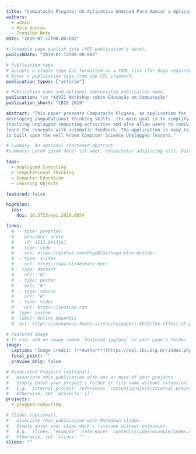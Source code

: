 ```yaml
---
title: "Computação Plugada: Um Aplicativo Android Para Apoiar a Aplicação de Exercícios de Computação Desplugada"
authors:
  - admin
  - Ayla Dantas​
  - Ivonildo Neto
date: "2019-07-12T00:00:00Z"

# Schedule page publish date (NOT publication's date).
publishDate: "2019-07-12T00:00:00Z"

# Publication type.
# Accepts a single type but formatted as a YAML list (for Hugo requirements).
# Enter a publication type from the CSL standard.
publication_types: ["article"]

# Publication name and optional abbreviated publication name.
publication: "in *XXVII Workshop sobre Educação em Computação"
publication_short: "CBIE 2019"

abstract: "This paper presents Computação Plugada, an application for
developing computational thinking skills. Its main goal is to simplify teaching
involving unplugged computing activities and also allow users to individually
learn the concepts with automatic feedback. The application is easy to use and
is built upon the well known Computer Science Unplugged lessons."

# Summary. An optional shortened abstract.
#summary: Lorem ipsum dolor sit amet, consectetur adipiscing elit. Duis posuere tellus ac convallis placerat. Proin tincidunt magna sed ex sollicitudin condimentum.

tags:
  - Unplugged Computing
  - Computational Thinking
  - Computer Education
  - Learning Objects

featured: false

hugoblox:
  ids:
    doi: 10.5753/wei.2019.6654

links:
  #  - type: preprint
  #    provider: arxiv
  #    id: 1512.04133v1
  #  - type: code
  #    url: https://github.com/HugoBlox/hugo-blox-builder
  #  - type: slides
  #    url: https://www.slideshare.net/
  # - type: dataset
  #    url: "#"
  #  - type: poster
  #    url: "#"
  #  - type: source
  #    url: "#"
  #  - type: video
  #    url: https://youtube.com
  #- type: custom
  #  label: Online Appendix
  #  url: https://anonymous.4open.science/w/papers-AEC8/the-effect-of-pointer-analysis-for-semantic-conflict-detection.html

# Featured image
# To use, add an image named `featured.jpg/png` to your page's folder.
image:
  caption: "Image credit: [**Author**](https://sol.sbc.org.br/index.php/wei/article/view/6654/6550)"
  focal_point: ""
  preview_only: false

# Associated Projects (optional).
#   Associate this publication with one or more of your projects.
#   Simply enter your project's folder or file name without extension.
#   E.g. `internal-project` references `content/project/internal-project/index.md`.
#   Otherwise, set `projects: []`.
projects:
  - plugged-computing

# Slides (optional).
#   Associate this publication with Markdown slides.
#   Simply enter your slide deck's filename without extension.
#   E.g. `slides: "example"` references `content/slides/example/index.md`.
#   Otherwise, set `slides: ""`.
slides: ""
---
```

